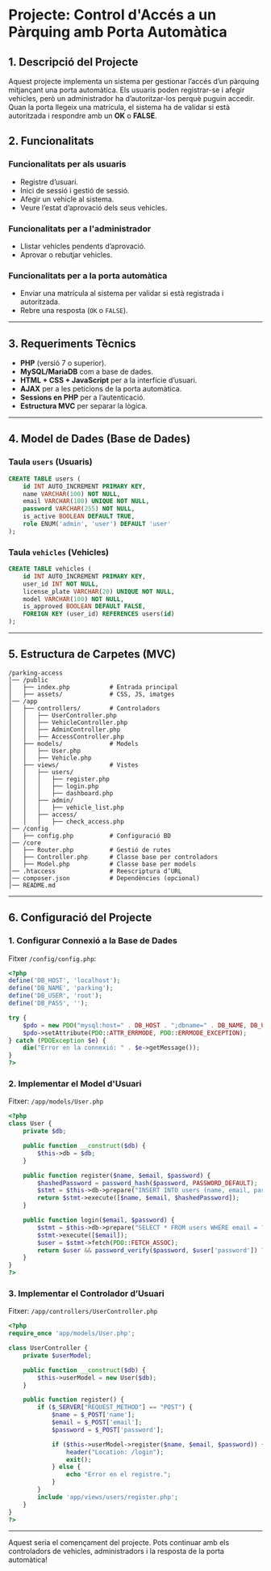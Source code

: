 # **Projecte: Control d'Accés a un Pàrquing amb Porta Automàtica**

## **1. Descripció del Projecte**
Aquest projecte implementa un sistema per gestionar l’accés d’un pàrquing mitjançant una porta automàtica. Els usuaris poden registrar-se i afegir vehicles, però un administrador ha d’autoritzar-los perquè puguin accedir. Quan la porta llegeix una matrícula, el sistema ha de validar si està autoritzada i respondre amb un **OK** o **FALSE**.

## **2. Funcionalitats**
### **Funcionalitats per als usuaris**
- Registre d’usuari.
- Inici de sessió i gestió de sessió.
- Afegir un vehicle al sistema.
- Veure l’estat d’aprovació dels seus vehicles.

### **Funcionalitats per a l'administrador**
- Llistar vehicles pendents d’aprovació.
- Aprovar o rebutjar vehicles.

### **Funcionalitats per a la porta automàtica**
- Enviar una matrícula al sistema per validar si està registrada i autoritzada.
- Rebre una resposta (`OK` o `FALSE`).

---

## **3. Requeriments Tècnics**
- **PHP** (versió 7 o superior).
- **MySQL/MariaDB** com a base de dades.
- **HTML + CSS + JavaScript** per a la interfície d’usuari.
- **AJAX** per a les peticions de la porta automàtica.
- **Sessions en PHP** per a l’autenticació.
- **Estructura MVC** per separar la lògica.

---

## **4. Model de Dades (Base de Dades)**
### **Taula `users` (Usuaris)**
```sql
CREATE TABLE users (
    id INT AUTO_INCREMENT PRIMARY KEY,
    name VARCHAR(100) NOT NULL,
    email VARCHAR(100) UNIQUE NOT NULL,
    password VARCHAR(255) NOT NULL,
    is_active BOOLEAN DEFAULT TRUE,
    role ENUM('admin', 'user') DEFAULT 'user'
);
```

### **Taula `vehicles` (Vehicles)**
```sql
CREATE TABLE vehicles (
    id INT AUTO_INCREMENT PRIMARY KEY,
    user_id INT NOT NULL,
    license_plate VARCHAR(20) UNIQUE NOT NULL,
    model VARCHAR(100) NOT NULL,
    is_approved BOOLEAN DEFAULT FALSE,
    FOREIGN KEY (user_id) REFERENCES users(id)
);
```

---

## **5. Estructura de Carpetes (MVC)**
```plaintext
/parking-access
│── /public
│   ├── index.php           # Entrada principal
│   ├── assets/             # CSS, JS, imatges
│── /app
│   ├── controllers/        # Controladors
│   │   ├── UserController.php
│   │   ├── VehicleController.php
│   │   ├── AdminController.php
│   │   ├── AccessController.php
│   ├── models/             # Models
│   │   ├── User.php
│   │   ├── Vehicle.php
│   ├── views/              # Vistes
│   │   ├── users/
│   │   │   ├── register.php
│   │   │   ├── login.php
│   │   │   ├── dashboard.php
│   │   ├── admin/
│   │   │   ├── vehicle_list.php
│   │   ├── access/
│   │   │   ├── check_access.php
│── /config
│   ├── config.php          # Configuració BD
│── /core
│   ├── Router.php          # Gestió de rutes
│   ├── Controller.php      # Classe base per controladors
│   ├── Model.php           # Classe base per models
│── .htaccess               # Reescriptura d’URL
│── composer.json           # Dependències (opcional)
│── README.md
```

---

## **6. Configuració del Projecte**

### **1. Configurar Connexió a la Base de Dades**
Fitxer `/config/config.php`:
```php
<?php
define('DB_HOST', 'localhost');
define('DB_NAME', 'parking');
define('DB_USER', 'root');
define('DB_PASS', '');

try {
    $pdo = new PDO("mysql:host=" . DB_HOST . ";dbname=" . DB_NAME, DB_USER, DB_PASS);
    $pdo->setAttribute(PDO::ATTR_ERRMODE, PDO::ERRMODE_EXCEPTION);
} catch (PDOException $e) {
    die("Error en la connexió: " . $e->getMessage());
}
?>
```

### **2. Implementar el Model d'Usuari**
Fitxer: `/app/models/User.php`
```php
<?php
class User {
    private $db;

    public function __construct($db) {
        $this->db = $db;
    }

    public function register($name, $email, $password) {
        $hashedPassword = password_hash($password, PASSWORD_DEFAULT);
        $stmt = $this->db->prepare("INSERT INTO users (name, email, password) VALUES (?, ?, ?)");
        return $stmt->execute([$name, $email, $hashedPassword]);
    }

    public function login($email, $password) {
        $stmt = $this->db->prepare("SELECT * FROM users WHERE email = ?");
        $stmt->execute([$email]);
        $user = $stmt->fetch(PDO::FETCH_ASSOC);
        return $user && password_verify($password, $user['password']) ? $user : false;
    }
}
?>
```

### **3. Implementar el Controlador d’Usuari**
Fitxer: `/app/controllers/UserController.php`
```php
<?php
require_once 'app/models/User.php';

class UserController {
    private $userModel;

    public function __construct($db) {
        $this->userModel = new User($db);
    }

    public function register() {
        if ($_SERVER["REQUEST_METHOD"] == "POST") {
            $name = $_POST['name'];
            $email = $_POST['email'];
            $password = $_POST['password'];

            if ($this->userModel->register($name, $email, $password)) {
                header("Location: /login");
                exit();
            } else {
                echo "Error en el registre.";
            }
        }
        include 'app/views/users/register.php';
    }
}
?>
```

---

Aquest seria el començament del projecte. Pots continuar amb els controladors de vehicles, administradors i la resposta de la porta automàtica!

